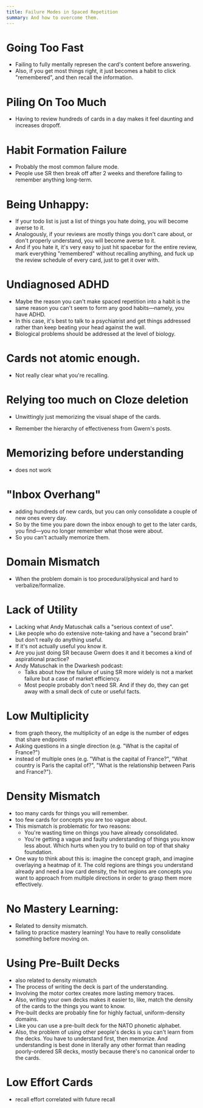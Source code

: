 ```yaml
---
title: Failure Modes in Spaced Repetition
summary: And how to overcome them.
---
```


# Going Too Fast

- Failing to fully mentally represen the card's content before answering.
- Also, if you get most things right, it just becomes a habit to click "remembered", and then recall the information.

# Piling On Too Much

- Having to review hundreds of cards in a day makes it feel daunting and increases dropoff.

# Habit Formation Failure

- Probably the most common failure mode.
- People use SR then break off after 2 weeks and therefore failing to remember anything long-term.

# Being Unhappy:

- If your todo list is just a list of things you hate doing, you will become averse to it.
- Analogously, if your reviews are mostly things you don't care about, or don't properly understand, you will become averse to it.
- And if you hate it, it's very easy to just hit spacebar for the entire review, mark everything "remembered" without recalling anything, and fuck up the review schedule of every card, just to get it over with.

# Undiagnosed ADHD

- Maybe the reason you can't make spaced repetition into a habit is the same reason you can't seem to form any good habits—namely, you have ADHD.
- In this case, it's best to talk to a psychiatrist and get things addressed rather than keep beating your head against the wall.
- Biological problems should be addressed at the level of biology.

# Cards not atomic enough.

- Not really clear what you're recalling.

# Relying too much on Cloze deletion

- Unwittingly just memorizing the visual shape of the cards.

- Remember the hierarchy of effectiveness from Gwern's posts.

# Memorizing before understanding

- does not work

# "Inbox Overhang"

- adding hundreds of new cards, but you can only consolidate a couple of new ones every day.
- So by the time you pare down the inbox enough to get to the later cards, you find—you no longer remember what those were about.
- So you can't actually memorize them.

# Domain Mismatch

- When the problem domain is too procedural/physical and hard to verbalize/formalize.

# Lack of Utility

- Lacking what Andy Matuschak calls a "serious context of use".
- Like people who do extensive note-taking and have a "second brain" but don't really do anything useful.
- If it's not actually useful you know it.
- Are you just doing SR because Gwern does it and it becomes a kind of aspirational practice?
- Andy Matuschak in the Dwarkesh podcast:
  - Talks about how the failure of using SR more widely is not a market failure but a case of market efficiency.
  - Most people probably don't need SR. And if they do, they can get away with a small deck of cute or useful facts.

# Low Multiplicity

- from graph theory, the multiplicity of an edge is the number of edges that share endpoints
- Asking questions in a single direction (e.g. "What is the capital of France?")
- instead of multiple ones (e.g. "What is the capital of France?", "What country is Paris the capital of?", "What is the relationship between Paris and France?").

# Density Mismatch

- too many cards for things you will remember.
- too few cards for concepts you are too vague about.
- This mismatch is problematic for two reasons:
  - You're wasting time on things you have already consolidated.
  - You're getting a vague and faulty understanding of things you know less about. Which hurts when you try to build on top of that shaky foundation.
- One way to think about this is: imagine the concept graph, and imagine overlaying a heatmap of it. The cold regions are things you understand already and need a low card density, the hot regions are concepts you want to approach from multiple directions in order to grasp them more effectively.

# No Mastery Learning:

- Related to density mismatch.
- failing to practice mastery learning! You have to really consolidate something before moving on.

# Using Pre-Built Decks

- also related to density mismatch
- The process of writing the deck is part of the understanding.
- Involving the motor cortex creates more lasting memory traces.
- Also, writing your own decks makes it easier to, like, match the density of the cards to the things you want to know.
- Pre-built decks are probably fine for highly factual, uniform-density domains.
- Like you can use a pre-built deck for the NATO phonetic alphabet.
- Also, the problem of using other people's decks is you can't learn from the decks. You have to understand first, then memorize. And understanding is best done in literally any other format than reading poorly-ordered SR decks, mostly because there's no canonical order to the cards.

# Low Effort Cards

- recall effort correlated with future recall
